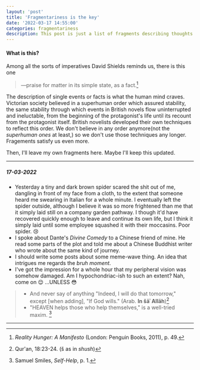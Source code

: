 ```yaml
---
layout: 'post'
title: 'Fragmentariness is the key'
date: '2022-03-17 14:55:00'
categories: fragmentariness
description: This post is just a list of fragments describing thoughts or events.
---
```


#### What is this?

Among all the sorts of imperatives David Shields reminds us, there is this one

> —praise for matter in its simple state, as a fact.[^1] 


[^1]: *Reality Hunger: A Manifesto* (London: Penguin Books, 2011), p. 49.

The description of single events or facts is what the human mind craves. Victorian society believed in a superhuman order which assured stability, the same stability through which events in British novels flow uninterrupted and ineluctable, from the beginning of the protagonist's life until its recount from the protagonist itself. British novelists developed their own techniques to reflect this order. We don't believe in any order anymore(not the *superhuman ones* at least,) so we don't use those techniques any longer. Fragements satisfy us even more.

Then, I'll leave my own fragments here. Maybe I'll keep this updated.

---

##### *17-03-2022*
- Yesterday a tiny and dark brown spider scared the shit out of me, dangling in front of my face from a cloth, to the extent that someone heard me swearing in Italian for a whole minute. I eventually left the spider outside, although I believe it was so more frightened than me that it simply laid still on a company garden pathway. I though it'd have recovered quickly enough to leave and continue its own life, but I think it simply laid until some employee squashed it with their moccasins. Poor spider. :cry: 
- I spoke about Dante's *Divine Comedy* to a Chinese friend of mine. He read some parts of the plot and told me about a Chinese Buddhist writer who wrote about the same kind of journey.
- I should write some posts about some meme-wave thing. An idea that intrigues me regards the *bruh moment*.
-  I've got the impression for a whole hour that my peripheral vision was somehow damaged. Am I hypochondriac-ish to such an extent? Nah, come on :relieved: ...UNLESS :flushed: 

> - And never say of anything "Indeed, I will do that tomorrow," except [when adding], "If God wills." (Arab. **In šāʾ Allāh**)[^2]
> - "HEAVEN helps those who help themselves," is a well-tried maxim. [^3]

---

[^2]: Qur'an, 18:23-24. (š as in *shush*)

[^3]: Samuel Smiles, *Self-Help*, p. 1. 